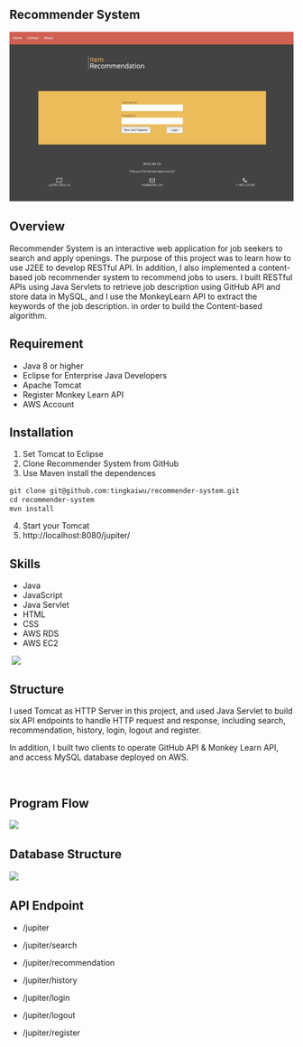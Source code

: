 ## Recommender System

<p>
  <img src="https://github.com/tingkaiwu/tingkaiwu/blob/master/recommender.gif">
</p>

## Overview

Recommender System is an interactive web application for job seekers to search and apply openings. 
The purpose of this project was to learn how to use J2EE to develop RESTful API. 
In addition, I also implemented a content-based  job recommender system to recommend jobs to users. 
I built RESTful APIs using Java Servlets to retrieve job description using GitHub API and store data in MySQL, 
and I use the MonkeyLearn API to extract the keywords of the job description. in order to build the Content-based algorithm.

## Requirement
- Java 8 or higher
- Eclipse for Enterprise Java Developers
- Apache Tomcat
- Register Monkey Learn API
- AWS Account

## Installation
1. Set Tomcat to Eclipse
2. Clone Recommender System from GitHub
3. Use Maven install the dependences
```
git clone git@github.com:tingkaiwu/recommender-system.git
cd recommender-system
mvn install
```
4. Start your Tomcat
5. http://localhost:8080/jupiter/

## Skills

- Java
- JavaScript
- Java Servlet
- HTML
- CSS
- AWS RDS
- AWS EC2

<p>
  <img width="500" align='right' src="https://github.com/tingkaiwu/recommender-system/blob/master/readme.image/recommender.png?raw=true">
</p>

<br/>

## Structure

I used Tomcat as HTTP Server in this project, and used Java Servlet to build six API endpoints to handle HTTP request and response, including search, recommendation, history, login, logout and register. 

In addition, I built two clients to operate GitHub API & Monkey Learn API, and access MySQL database deployed on AWS.

<br/>

## Program Flow
<p>
  <img width="700" src="https://github.com/tingkaiwu/recommender-system/blob/master/readme.image/recommender_functions.png">
</p>

## Database Structure
<p>
  <img width="700" src="https://github.com/tingkaiwu/recommender-system/blob/master/readme.image/recommender_database.png">
</p>

<!--
<p align=center>
  <img src="https://github.com/tingkaiwu/recommender-system/blob/master/readme.image/recommender_auth.png">
</p>

<p align=center>
  <img src="https://github.com/tingkaiwu/recommender-system/blob/master/readme.image/recommender_method.png">
</p>

<p align=center>
  <img src="https://github.com/tingkaiwu/recommender-system/blob/master/readme.image/recommender_recommend_structure.png">
</p>
-->

## API Endpoint
- /jupiter

- /jupiter/search

- /jupiter/recommendation

- /jupiter/history

- /jupiter/login

- /jupiter/logout

- /jupiter/register

<!--
名字
簡介/目的
功能
安裝配置
快速教程
API 文档
-->
